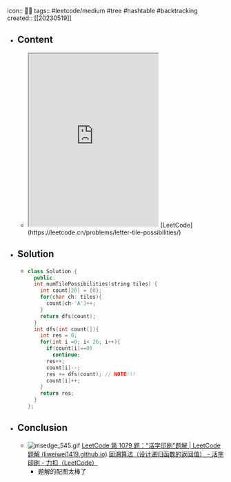 icon:: 👨‍💻
tags:: #leetcode/medium #tree #hashtable #backtracking
created:: [[20230519]]

- ## Content
  - <iframe src="https://leetcode.cn/problems/letter-tile-possibilities" style="height: 400px"></iframe>
    [LeetCode](https://leetcode.cn/problems/letter-tile-possibilities/)
- ## Solution
  - ```cpp
    class Solution {
      public:
      int numTilePossibilities(string tiles) {
        int count[26] = {0};
        for(char ch: tiles){
          count[ch-'A']++;
        }
        return dfs(count);
      }
      int dfs(int count[]){
        int res = 0;
        for(int i =0; i< 26; i++){
          if(count[i]==0)
            continue;
          res++;
          count[i]--;
          res += dfs(count); // NOTE!!!
          count[i]++;
        }
        return res;
      }
    };
    ```
- ## Conclusion
  - ![msedge_545.gif](../assets/msedge_545_1684489334618_0.gif)
    [LeetCode 第 1079 题：“活字印刷”题解 | LeetCode 题解 (liweiwei1419.github.io)](https://liweiwei1419.github.io/leetcode-solution-blog/leetcode-problemset/backtracking/1079-letter-tile-possibilities.html#%E5%9B%9E%E6%BA%AF%E7%AE%97%E6%B3%95%EF%BC%88python-%E4%BB%A3%E7%A0%81%EF%BC%89)
    [回溯算法（设计递归函数的返回值） - 活字印刷 - 力扣（LeetCode）](https://leetcode.cn/problems/letter-tile-possibilities/solution/hui-su-suan-fa-python-dai-ma-by-liweiwei1419/)
    - 题解的配图太棒了